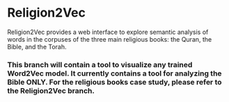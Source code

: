 # Religion2Vec
Religion2Vec provides a web interface to explore semantic analysis of words in the corpuses of the three main religious books: the Quran, the Bible, and the Torah.<br>

### This branch will contain a tool to visualize any trained Word2Vec model. It currently contains a tool for analyzing the Bible ONLY. For the religious books case study, please refer to the Religion2Vec branch.

